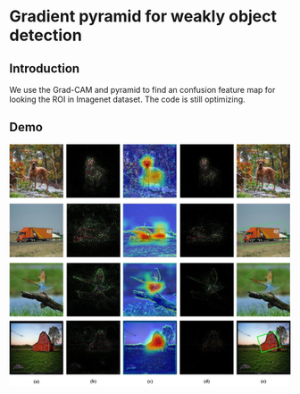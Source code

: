 # Gradient pyramid for weakly object detection

## Introduction

We use the Grad-CAM and pyramid to find an confusion feature map for looking the ROI in Imagenet dataset. The code is still optimizing.

## Demo

<div style="color:#0000FF" align="center">
<img src="./result.jpg" width="800"/> 
</div>
